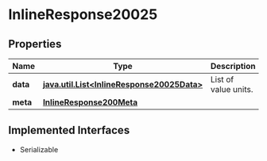 

# InlineResponse20025


## Properties

Name | Type | Description | Notes
------------ | ------------- | ------------- | -------------
**data** | [**java.util.List&lt;InlineResponse20025Data&gt;**](InlineResponse20025Data.md) | List of value units. |  [optional]
**meta** | [**InlineResponse200Meta**](InlineResponse200Meta.md) |  |  [optional]


## Implemented Interfaces

* Serializable


